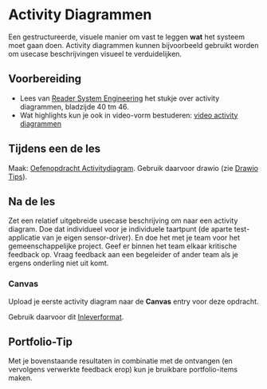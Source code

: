 # Activity Diagrammen

Een gestructureerde, visuele manier om vast te leggen **wat** het systeem moet gaan doen. Activity diagrammen kunnen bijvoorbeeld gebruikt worden om usecase beschrijvingen visueel te verduidelijken.

## Voorbereiding

- Lees van [Reader System Engineering](https://github.com/HU-TI-DEV/TI-S2/blob/main/hardware-interfacing/pdfs/reader-system-engineering.pdf) het stukje over activity diagrammen, bladzijde 40 tm 46.
- Wat highlights kun je ook in video-vorm bestuderen: [video activity diagrammen](https://www.youtube.com/watch?v=Gptyg-YtdXw)

## Tijdens een de les

Maak: [Oefenopdracht Activitydiagram](https://github.com/HU-TI-DEV/TI-S2/blob/main/software/modelleren/activitydiagram/oefenopdracht-activitydiagram-ns.md). Gebruik daarvoor drawio (zie [Drawio Tips](../../software/modelleren/drawio-tips/drawio-tips.md)).

## Na de les

 Zet een relatief uitgebreide usecase beschrijving om naar een activity diagram. Doe dat individueel voor je individuele taartpunt (de aparte test-applicatie van je eigen sensor-driver). En doe het met je team voor het gemeenschappelijke project. Geef er binnen het team elkaar kritische feedback op. Vraag feedback aan een begeleider of ander team als je ergens onderling niet uit komt.

### Canvas

Upload je eerste activity diagram naar de **Canvas** entry voor deze opdracht.

Gebruik daarvoor dit [Inleverformat](../../software/modelleren/inleverformat-voor-modelleeropdrachten.md).

## Portfolio-Tip

Met je bovenstaande resultaten in combinatie met de ontvangen (en vervolgens verwerkte feedback erop) kun je bruikbare portfolio-items maken.
